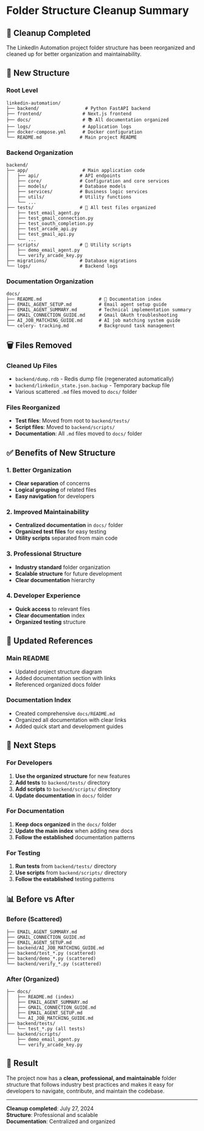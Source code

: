 # Folder Structure Cleanup Summary

## 🧹 **Cleanup Completed**

The LinkedIn Automation project folder structure has been reorganized and cleaned up for better organization and maintainability.

## 📁 **New Structure**

### **Root Level**
```
linkedin-automation/
├── backend/                 # Python FastAPI backend
├── frontend/               # Next.js frontend
├── docs/                   # 📚 All documentation organized
├── logs/                   # Application logs
├── docker-compose.yml      # Docker configuration
└── README.md              # Main project README
```

### **Backend Organization**
```
backend/
├── app/                    # Main application code
│   ├── api/               # API endpoints
│   ├── core/              # Configuration and core services
│   ├── models/            # Database models
│   ├── services/          # Business logic services
│   ├── utils/             # Utility functions
│   └── ...
├── tests/                 # 🧪 All test files organized
│   ├── test_email_agent.py
│   ├── test_gmail_connection.py
│   ├── test_oauth_completion.py
│   ├── test_arcade_api.py
│   ├── test_gmail_api.py
│   └── ...
├── scripts/               # 🔧 Utility scripts
│   ├── demo_email_agent.py
│   └── verify_arcade_key.py
├── migrations/            # Database migrations
└── logs/                  # Backend logs
```

### **Documentation Organization**
```
docs/
├── README.md                     # 📖 Documentation index
├── EMAIL_AGENT_SETUP.md          # Email agent setup guide
├── EMAIL_AGENT_SUMMARY.md        # Technical implementation summary
├── GMAIL_CONNECTION_GUIDE.md     # Gmail OAuth troubleshooting
├── AI_JOB_MATCHING_GUIDE.md      # AI job matching system guide
└── celery- tracking.md           # Background task management
```

## 🗑️ **Files Removed**

### **Cleaned Up Files**
- `backend/dump.rdb` - Redis dump file (regenerated automatically)
- `backend/linkedin_state.json.backup` - Temporary backup file
- Various scattered `.md` files moved to `docs/` folder

### **Files Reorganized**
- **Test files**: Moved from root to `backend/tests/`
- **Script files**: Moved to `backend/scripts/`
- **Documentation**: All `.md` files moved to `docs/` folder

## ✅ **Benefits of New Structure**

### **1. Better Organization**
- **Clear separation** of concerns
- **Logical grouping** of related files
- **Easy navigation** for developers

### **2. Improved Maintainability**
- **Centralized documentation** in `docs/` folder
- **Organized test files** for easy testing
- **Utility scripts** separated from main code

### **3. Professional Structure**
- **Industry standard** folder organization
- **Scalable structure** for future development
- **Clear documentation** hierarchy

### **4. Developer Experience**
- **Quick access** to relevant files
- **Clear documentation** index
- **Organized testing** structure

## 🔗 **Updated References**

### **Main README**
- Updated project structure diagram
- Added documentation section with links
- Referenced organized docs folder

### **Documentation Index**
- Created comprehensive `docs/README.md`
- Organized all documentation with clear links
- Added quick start and development guides

## 🚀 **Next Steps**

### **For Developers**
1. **Use the organized structure** for new features
2. **Add tests** to `backend/tests/` directory
3. **Add scripts** to `backend/scripts/` directory
4. **Update documentation** in `docs/` folder

### **For Documentation**
1. **Keep docs organized** in the `docs/` folder
2. **Update the main index** when adding new docs
3. **Follow the established** documentation patterns

### **For Testing**
1. **Run tests** from `backend/tests/` directory
2. **Use scripts** from `backend/scripts/` directory
3. **Follow the established** testing patterns

## 📊 **Before vs After**

### **Before (Scattered)**
```
├── EMAIL_AGENT_SUMMARY.md
├── GMAIL_CONNECTION_GUIDE.md
├── EMAIL_AGENT_SETUP.md
├── backend/AI_JOB_MATCHING_GUIDE.md
├── backend/test_*.py (scattered)
├── backend/demo_*.py (scattered)
└── backend/verify_*.py (scattered)
```

### **After (Organized)**
```
├── docs/
│   ├── README.md (index)
│   ├── EMAIL_AGENT_SUMMARY.md
│   ├── GMAIL_CONNECTION_GUIDE.md
│   ├── EMAIL_AGENT_SETUP.md
│   └── AI_JOB_MATCHING_GUIDE.md
├── backend/tests/
│   └── test_*.py (all tests)
└── backend/scripts/
    ├── demo_email_agent.py
    └── verify_arcade_key.py
```

## 🎯 **Result**

The project now has a **clean, professional, and maintainable** folder structure that follows industry best practices and makes it easy for developers to navigate, contribute, and maintain the codebase.

---

**Cleanup completed**: July 27, 2024  
**Structure**: Professional and scalable  
**Documentation**: Centralized and organized 